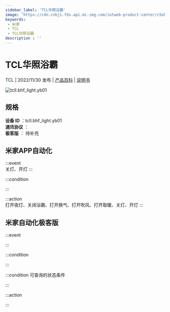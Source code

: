 ```yaml
---
sidebar_label: 'TCL华照浴霸'
image: 'https://cdn.cnbj1.fds.api.mi-img.com/iotweb-product-center/c5ebffa25771154a39be9cd5aa4548b2_1666339010829.png?GalaxyAccessKeyId=AKVGLQWBOVIRQ3XLEW&Expires=9223372036854775807&Signature=GD7Lktc8KWztUcEcdKZ0wMKPdx8='
keywords: 
 - 米家
 - TCL
 - TCL华照浴霸
description : ''
---
```

# TCL华照浴霸

TCL | 2022/11/30 发布 | [产品百科](https://home.mi.com/webapp/content/baike/product/index.html?model=tcll.bhf_light.yb01/) | [说明书](https://home.mi.com/views/introduction.html?model=tcll.bhf_light.yb01&region=cn)

![tcll.bhf_light.yb01](https://cdn.cnbj1.fds.api.mi-img.com/iotweb-product-center/c5ebffa25771154a39be9cd5aa4548b2_1666339010829.png?GalaxyAccessKeyId=AKVGLQWBOVIRQ3XLEW&Expires=9223372036854775807&Signature=GD7Lktc8KWztUcEcdKZ0wMKPdx8=)

## 规格  
> 
**设备 ID** ：tcll.bhf_light.yb01  
**通讯协议** ：  
**极客版**  ： 待补充 


## 米家APP自动化  

:::event  
关灯、开灯
:::

:::condition  

:::

:::action   
打开夜灯、关闭浴霸、打开换气、打开吹风、打开取暖、关灯、开灯
:::

## 米家自动化极客版  

:::event  

:::

:::condition  

:::

:::condition 可查询的状态条件  

:::

:::action  

:::

        
